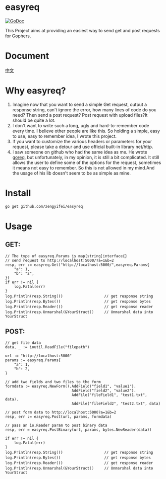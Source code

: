 # easyreq
[![GoDoc](https://godoc.org/github.com/zengyifei/easyreq?status.svg)](https://godoc.org/github.com/zengyifei/easyreq)

This Project aims at providing an easiest way to send get and post requests for Gophers.

Document
===
[中文](README.CN.md)

Why easyreq?
===
1. Imagine now that you want to send a simple Get request, output a response string, can't ignore the error, how many lines of code do you need? Then send a post request? Post request with upload files?It should be quite a lot.
2. I don't want to write such a long, ugly and hard-to-remember code every time. I believe other people are like this. So holding a simple, easy to use, easy to remember idea, I wrote this project.
3. If you want to customize the various headers or parameters for your request, please take a detour and use official built-in library net/http.  
4. I saw someone on github who had the same idea as me. He wrote [goreq](https://github.com/franela/goreq), but unfortunately, in my opinion, it is still a bit complicated. It still allows the user to define some of the options for the request, sometimes it means not easy to remember. So this is not allowed in my mind.And the usage of his lib doesn't seem to be as simple as mine.

Install
===
``` sh
go get github.com/zengyifei/easyreq
```

Usage
===
## GET:

```Golang
// The type of easyreq.Params is map[string]interface{}
// send request to http://localhost:5000/?a=1&b=2
resp, err := easyreq.Get("http://localhost:5000/",easyreq.Params{
    "a": 1,
    "b": "2",
})
if err != nil {
    log.Fatal(err)
}
log.Println(resp.String())      　　　　　　　 // get response string
log.Println(resp.Bytes())       　　　　　　　 // get response bytes
log.Println(resp.Reader())      　　　　　　　 // get response reader
log.Println(resp.Unmarshal(&YourStruct))　   // Unmarshal data into YourStruct
```

## POST:
```Golang
// get file data
data, _ := ioutil.ReadFile("filepath")

url := "http://localhost:5000"
params := easyreq.Params{
    "a": 1,
    "b": 2,
}

// add two fields and two files to the form 
formdata := easyreq.NewForm().AddField("field1", "value1").
                              AddField("field2", "value2").
                              AddFile("fileField1", "test1.txt", data).
                              AddFile("fileField2", "test2.txt", data)

// post form data to http://localhost:5000?a=1&b=2
resp, err := easyreq.Post(url, params, formdata)

// pass an io.Reader param to post binary data
resp, err = easyreq.PostBinary(url, params, bytes.NewReader(data))

if err != nil {
	log.Fatal(err)
}
log.Println(resp.String())      　　　　　　　 // get response string
log.Println(resp.Bytes())       　　　　　　　 // get response bytes
log.Println(resp.Reader())      　　　　　　　 // get response reader
log.Println(resp.Unmarshal(&YourStruct))　   // Unmarshal data into YourStruct
```
